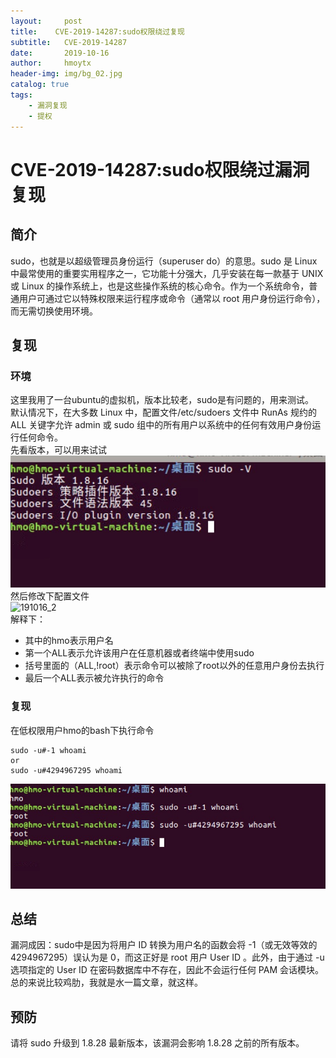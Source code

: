 ```yaml
---
layout:     post
title:    CVE-2019-14287:sudo权限绕过复现
subtitle:   CVE-2019-14287
date:       2019-10-16
author:     hmoytx
header-img: img/bg_02.jpg
catalog: true
tags:
    - 漏洞复现
    - 提权
---
```

# CVE-2019-14287:sudo权限绕过漏洞复现

## 简介
sudo，也就是以超级管理员身份运行（superuser do）的意思。sudo 是 Linux 中最常使用的重要实用程序之一，它功能十分强大，几乎安装在每一款基于 UNIX 或 Linux 的操作系统上，也是这些操作系统的核心命令。作为一个系统命令，普通用户可通过它以特殊权限来运行程序或命令（通常以 root 用户身份运行命令），而无需切换使用环境。

## 复现
### 环境
这里我用了一台ubuntu的虚拟机，版本比较老，sudo是有问题的，用来测试。  
默认情况下，在大多数 Linux 中，配置文件/etc/sudoers 文件中 RunAs 规约的 ALL 关键字允许 admin 或 sudo 组中的所有用户以系统中的任何有效用户身份运行任何命令。  
先看版本，可以用来试试   
![191016_1](/img/191016_sudov.png)    
然后修改下配置文件  
![191016_2](/img/191016_changesudoers.png)  
解释下：  
- 其中的hmo表示用户名  
- 第一个ALL表示允许该用户在任意机器或者终端中使用sudo  
- 括号里面的（ALL,!root）表示命令可以被除了root以外的任意用户身份去执行  
- 最后一个ALL表示被允许执行的命令    
### 复现  
在低权限用户hmo的bash下执行命令    
```
sudo -u#-1 whoami
or
sudo -u#4294967295 whoami
```
![191016_3](/img/191016_sudowhoami.png)  

## 总结
漏洞成因：sudo中是因为将用户 ID 转换为用户名的函数会将 -1（或无效等效的 4294967295）误认为是 0，而这正好是 root 用户 User ID 。此外，由于通过 -u 选项指定的 User ID 在密码数据库中不存在，因此不会运行任何 PAM 会话模块。  
总的来说比较鸡肋，我就是水一篇文章，就这样。   
## 预防
请将 sudo 升级到 1.8.28 最新版本，该漏洞会影响 1.8.28 之前的所有版本。